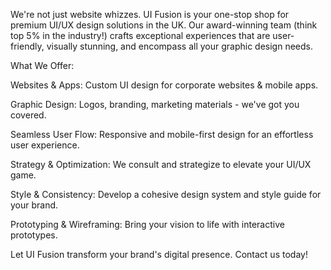We're not just website whizzes. UI Fusion is your one-stop shop for premium UI/UX design solutions in the UK. Our award-winning team (think top 5% in the industry!) crafts exceptional experiences that are user-friendly, visually stunning, and encompass all your graphic design needs.

What We Offer:

Websites & Apps: Custom UI design for corporate websites & mobile apps.

Graphic Design: Logos, branding, marketing materials - we've got you covered.

Seamless User Flow: Responsive and mobile-first design for an effortless user experience.

Strategy & Optimization: We consult and strategize to elevate your UI/UX game.

Style & Consistency: Develop a cohesive design system and style guide for your brand.

Prototyping & Wireframing: Bring your vision to life with interactive prototypes.

Let UI Fusion transform your brand's digital presence. Contact us today!

<!---
uifusion/uifusion is a ✨ special ✨ repository because its `README.md` (this file) appears on your GitHub profile.
You can click the Preview link to take a look at your changes.
--->
